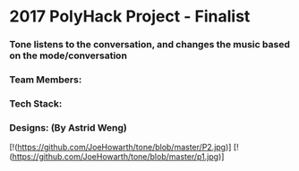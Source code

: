 # 2017 PolyHack Project - Finalist

### Tone listens to the conversation, and changes the music based on the mode/conversation

### Team Members:

### Tech Stack:

### Designs: (By Astrid Weng)
[!(https://github.com/JoeHowarth/tone/blob/master/P2.jpg)]
[!(https://github.com/JoeHowarth/tone/blob/master/p1.jpg)]

